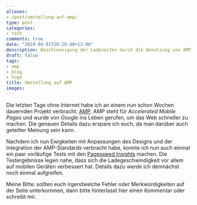 ```yaml
---
aliases:
- /post/umstellung-auf-amp/
type: post
categories:
- tech
comments: true
date: "2019-04-01T20:20:40+13:00"
description: Beschleunigung der Ladezeiten durch die Benutzung von AMP
draft: false
tags:
- amp
- blog
- hugo
title: Umstellung auf AMP
images:
---
```


Die letzten Tage ohne Internet habe ich an einem nun schon Wochen dauernden Projekt verbracht: [AMP](https://www.ampproject.org/). AMP steht für _Accelerated Mobile Pages_ und wurde von _Google_ ins Leben gerufen, um das Web schneller zu machen. Die genauen Details dazu erspare ich euch, da man darüber auch geteilter Meinung sein kann.

Nachdem ich nun Ewigkeiten mit Anpassungen des Designs und der Integration der AMP-Standards verbracht habe, konnte ich nun auch einmal ein paar vorläufige Tests mit den [Pagespeed Insights](https://developers.google.com/speed/pagespeed/insights/) machen. Die Testergebnisse legen nahe, dass sich die Ladegeschwindigkeit vor allem auf mobilen Geräten verbessert hat. Details dazu werde ich demnächst noch einmal aufgreifen.

Meine Bitte: sollten euch irgendwelche Fehler oder Merkwürdigkeiten auf der Seite unterkommen, dann bitte hinterlasst hier einen Kommentar oder schreibt mir.
